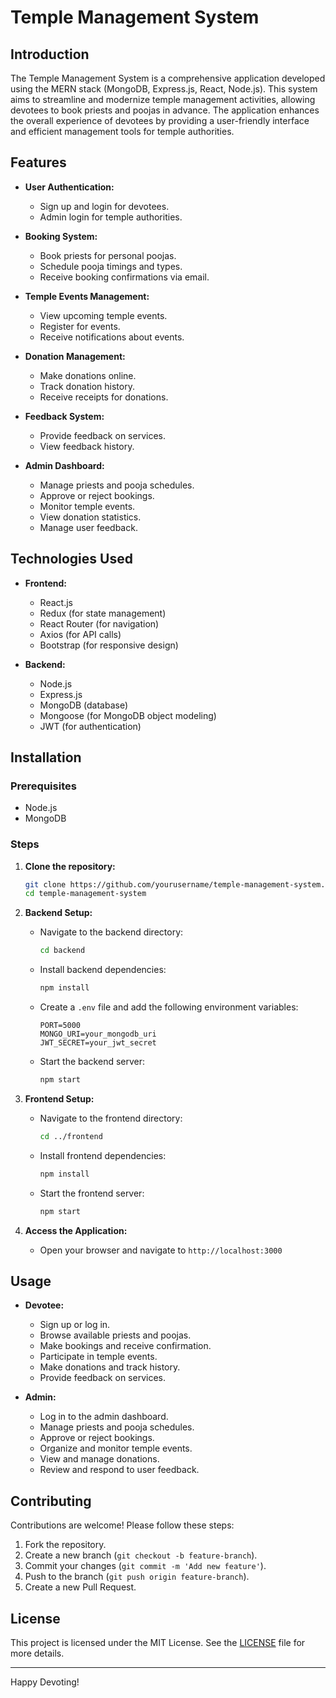 # Temple Management System

## Introduction

The Temple Management System is a comprehensive application developed using the MERN stack (MongoDB, Express.js, React, Node.js). This system aims to streamline and modernize temple management activities, allowing devotees to book priests and poojas in advance. The application enhances the overall experience of devotees by providing a user-friendly interface and efficient management tools for temple authorities.

## Features

- **User Authentication:**
  - Sign up and login for devotees.
  - Admin login for temple authorities.

- **Booking System:**
  - Book priests for personal poojas.
  - Schedule pooja timings and types.
  - Receive booking confirmations via email.

- **Temple Events Management:**
  - View upcoming temple events.
  - Register for events.
  - Receive notifications about events.

- **Donation Management:**
  - Make donations online.
  - Track donation history.
  - Receive receipts for donations.

- **Feedback System:**
  - Provide feedback on services.
  - View feedback history.

- **Admin Dashboard:**
  - Manage priests and pooja schedules.
  - Approve or reject bookings.
  - Monitor temple events.
  - View donation statistics.
  - Manage user feedback.

## Technologies Used

- **Frontend:**
  - React.js
  - Redux (for state management)
  - React Router (for navigation)
  - Axios (for API calls)
  - Bootstrap (for responsive design)

- **Backend:**
  - Node.js
  - Express.js
  - MongoDB (database)
  - Mongoose (for MongoDB object modeling)
  - JWT (for authentication)

## Installation

### Prerequisites

- Node.js
- MongoDB

### Steps

1. **Clone the repository:**
   ```sh
   git clone https://github.com/yourusername/temple-management-system.git
   cd temple-management-system
   ```

2. **Backend Setup:**
   - Navigate to the backend directory:
     ```sh
     cd backend
     ```
   - Install backend dependencies:
     ```sh
     npm install
     ```
   - Create a `.env` file and add the following environment variables:
     ```
     PORT=5000
     MONGO_URI=your_mongodb_uri
     JWT_SECRET=your_jwt_secret
     ```
   - Start the backend server:
     ```sh
     npm start
     ```

3. **Frontend Setup:**
   - Navigate to the frontend directory:
     ```sh
     cd ../frontend
     ```
   - Install frontend dependencies:
     ```sh
     npm install
     ```
   - Start the frontend server:
     ```sh
     npm start
     ```

4. **Access the Application:**
   - Open your browser and navigate to `http://localhost:3000`

## Usage

- **Devotee:**
  - Sign up or log in.
  - Browse available priests and poojas.
  - Make bookings and receive confirmation.
  - Participate in temple events.
  - Make donations and track history.
  - Provide feedback on services.

- **Admin:**
  - Log in to the admin dashboard.
  - Manage priests and pooja schedules.
  - Approve or reject bookings.
  - Organize and monitor temple events.
  - View and manage donations.
  - Review and respond to user feedback.

## Contributing

Contributions are welcome! Please follow these steps:

1. Fork the repository.
2. Create a new branch (`git checkout -b feature-branch`).
3. Commit your changes (`git commit -m 'Add new feature'`).
4. Push to the branch (`git push origin feature-branch`).
5. Create a new Pull Request.

## License

This project is licensed under the MIT License. See the [LICENSE](LICENSE) file for more details.

---

Happy Devoting!
